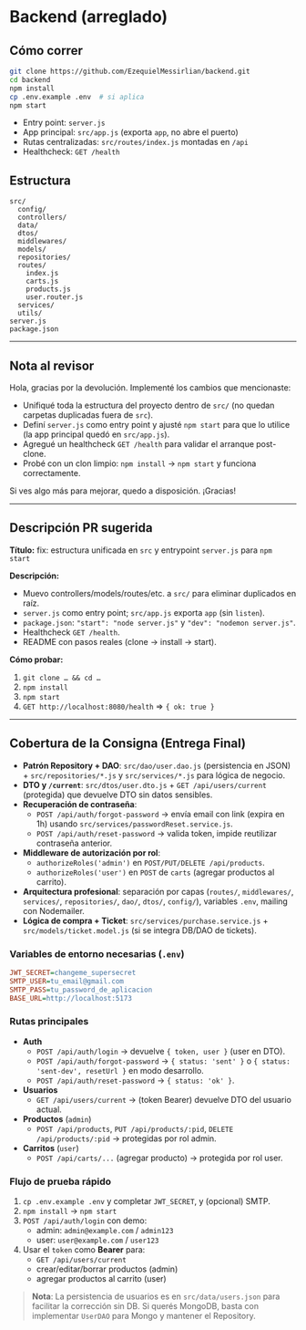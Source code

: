 # Backend (arreglado)

## Cómo correr
```bash
git clone https://github.com/EzequielMessirlian/backend.git
cd backend
npm install
cp .env.example .env  # si aplica
npm start
```

- Entry point: `server.js`
- App principal: `src/app.js` (exporta `app`, no abre el puerto)
- Rutas centralizadas: `src/routes/index.js` montadas en `/api`
- Healthcheck: `GET /health`

## Estructura
```
src/
  config/
  controllers/
  data/
  dtos/
  middlewares/
  models/
  repositories/
  routes/
    index.js
    carts.js
    products.js
    user.router.js
  services/
  utils/
server.js
package.json
```


---

## Nota al revisor

Hola, gracias por la devolución. Implementé los cambios que mencionaste:

- Unifiqué toda la estructura del proyecto dentro de `src/` (no quedan carpetas duplicadas fuera de `src`).
- Definí `server.js` como entry point y ajusté `npm start` para que lo utilice (la app principal quedó en `src/app.js`).
- Agregué un healthcheck `GET /health` para validar el arranque post-clone.
- Probé con un clon limpio: `npm install` → `npm start` y funciona correctamente.

Si ves algo más para mejorar, quedo a disposición. ¡Gracias!

---

## Descripción PR sugerida

**Título:** fix: estructura unificada en `src` y entrypoint `server.js` para `npm start`

**Descripción:**
- Muevo controllers/models/routes/etc. a `src/` para eliminar duplicados en raíz.  
- `server.js` como entry point; `src/app.js` exporta `app` (sin `listen`).  
- `package.json`: `"start": "node server.js"` y `"dev": "nodemon server.js"`.  
- Healthcheck `GET /health`.  
- README con pasos reales (clone → install → start).

**Cómo probar:**
1) `git clone … && cd …`  
2) `npm install`  
3) `npm start`  
4) `GET http://localhost:8080/health` ⇒ `{ ok: true }`


---

## Cobertura de la Consigna (Entrega Final)

- **Patrón Repository + DAO**: `src/dao/user.dao.js` (persistencia en JSON) + `src/repositories/*.js` y `src/services/*.js` para lógica de negocio.
- **DTO y `/current`**: `src/dtos/user.dto.js` + `GET /api/users/current` (protegida) que devuelve DTO sin datos sensibles.
- **Recuperación de contraseña**:
  - `POST /api/auth/forgot-password` → envía email con link (expira en 1h) usando `src/services/passwordReset.service.js`.
  - `POST /api/auth/reset-password` → valida token, impide reutilizar contraseña anterior.
- **Middleware de autorización por rol**:
  - `authorizeRoles('admin')` en `POST/PUT/DELETE /api/products`.
  - `authorizeRoles('user')` en `POST` de `carts` (agregar productos al carrito).
- **Arquitectura profesional**: separación por capas (`routes/`, `middlewares/`, `services/`, `repositories/`, `dao/`, `dtos/`, `config/`), variables `.env`, mailing con Nodemailer.
- **Lógica de compra + Ticket**: `src/services/purchase.service.js` + `src/models/ticket.model.js` (si se integra DB/DAO de tickets).

### Variables de entorno necesarias (`.env`)
```ini
JWT_SECRET=changeme_supersecret
SMTP_USER=tu_email@gmail.com
SMTP_PASS=tu_password_de_aplicacion
BASE_URL=http://localhost:5173
```

### Rutas principales
- **Auth**
  - `POST /api/auth/login` → devuelve `{ token, user }` (user en DTO).
  - `POST /api/auth/forgot-password` → `{ status: 'sent' }` o `{ status: 'sent-dev', resetUrl }` en modo desarrollo.
  - `POST /api/auth/reset-password` → `{ status: 'ok' }`.
- **Usuarios**
  - `GET /api/users/current` → (token Bearer) devuelve DTO del usuario actual.
- **Productos** (`admin`)
  - `POST /api/products`, `PUT /api/products/:pid`, `DELETE /api/products/:pid` → protegidas por rol admin.
- **Carritos** (`user`)
  - `POST /api/carts/...` (agregar producto) → protegida por rol user.

### Flujo de prueba rápido
1. `cp .env.example .env` y completar `JWT_SECRET`, y (opcional) SMTP.  
2. `npm install` → `npm start`  
3. `POST /api/auth/login` con demo:  
   - admin: `admin@example.com` / `admin123`  
   - user: `user@example.com` / `user123`  
4. Usar el `token` como **Bearer** para:  
   - `GET /api/users/current`  
   - crear/editar/borrar productos (admin)  
   - agregar productos al carrito (user)  

> **Nota**: La persistencia de usuarios es en `src/data/users.json` para facilitar la corrección sin DB. Si querés MongoDB, basta con implementar `UserDAO` para Mongo y mantener el Repository.
